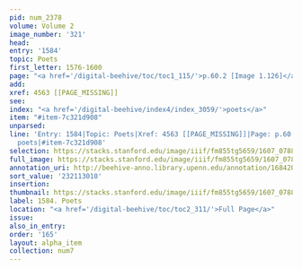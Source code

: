 ```yaml
---
pid: num_2378
volume: Volume 2
image_number: '321'
head:
entry: '1584'
topic: Poets
first_letter: 1576-1600
page: "<a href='/digital-beehive/toc/toc1_115/'>p.60.2 [Image 1.126]</a>"
add:
xref: 4563 [[PAGE_MISSING]]
see:
index: "<a href='/digital-beehive/index4/index_3059/'>poets</a>"
item: "#item-7c321d908"
unparsed:
line: 'Entry: 1584|Topic: Poets|Xref: 4563 [[PAGE_MISSING]]|Page: p.60.2 [Image 1.126]|Index:
  poets|#item-7c321d908'
selection: https://stacks.stanford.edu/image/iiif/fm855tg5659/1607_0788/463,3010,2792,994/full/0/default.jpg
full_image: https://stacks.stanford.edu/image/iiif/fm855tg5659/1607_0788/full/full/0/default.jpg
annotation_uri: http://beehive-anno.library.upenn.edu/annotation/1684208756575
sort_value: '232113010'
insertion:
thumbnail: https://stacks.stanford.edu/image/iiif/fm855tg5659/1607_0788/463,3010,600,180/250,/0/default.jpg
label: 1584. Poets
location: "<a href='/digital-beehive/toc/toc2_311/'>Full Page</a>"
issue:
also_in_entry:
order: '165'
layout: alpha_item
collection: num7
---
```

